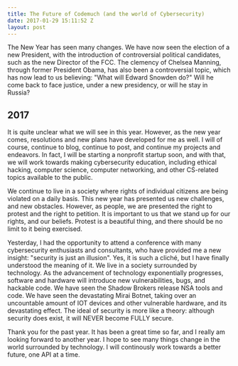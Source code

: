 ```yaml
---
title: The Future of Codemuch (and the world of Cybersecurity)
date: 2017-01-29 15:11:52 Z
layout: post
---
```


The New Year has seen many changes. We have now seen the election of a new President, with the introduction of controversial political candidates, such as the new Director of the FCC. The clemency of Chelsea Manning, through former President Obama, has also been a controversial topic, which has now lead to us believing: "What will Edward Snowden do?" Will he come back to face justice, under a new presidency, or will he stay in Russia?  

## 2017

It is quite unclear what we will see in this year. However, as the new year comes, resolutions and new plans have developed for me as well. I will of course, continue to blog, continue to post, and continue my projects and endeavors. In fact, I will be starting a nonprofit startup soon, and with that, we will work towards making cybersecurity education, including ethical hacking, computer science, computer networking, and other CS-related topics available to the public.  

We continue to live in a society where rights of individual citizens are being violated on a daily basis. This new year has presented us new challenges, and new obstacles. However, as people, we are presented the right to protest and the right to petition. It is important to us that we stand up for our rights, and our beliefs. Protest is a beautiful thing, and there should be no limit to it being exercised.  

Yesterday, I had the opportunity to attend a conference with many cybersecurity enthusiasts and consultants, who have provided me a new insight: "security is just an illusion". Yes, it is such a cliché, but I have finally understood the meaning of it. We live in a society surrounded by technology. As the advancement of technology exponentially progresses, software and hardware will introduce new vulnerabilities, bugs, and hackable code. We have seen the Shadow Brokers release NSA tools and code. We have seen the devastating Mirai Botnet, taking over an uncountable amount of IOT devices and other vulnerable hardware, and its devastating effect. The ideal of security is more like a theory: although security does exist, it will NEVER become FULLY secure.  

Thank you for the past year. It has been a great time so far, and I really am looking forward to another year. I hope to see many things change in the world surrounded by technology. I will continously work towards a better future, one API at a time.